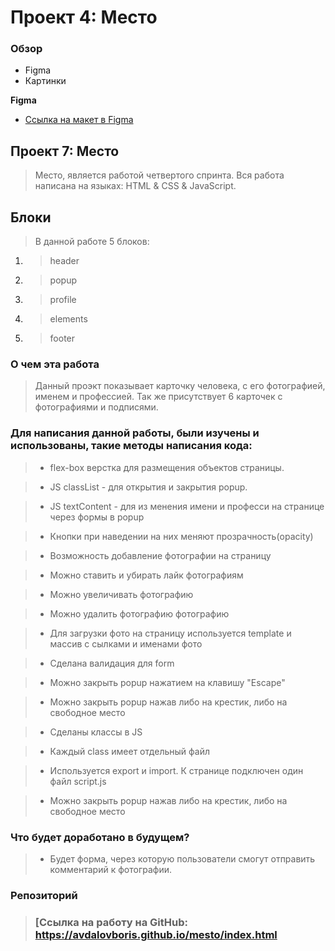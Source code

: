 # Проект 4: Место

### Обзор

* Figma
* Картинки

**Figma**

* [Ссылка на макет в Figma](https://www.figma.com/file/2cn9N9jSkmxD84oJik7xL7/JavaScript.-Sprint-4?node-id=0%3A1)

## Проект 7: Место
>Место, является работой четвертого спринта. Вся работа написана на языках: HTML & CSS & JavaScript.

## Блоки
> В данной работе 5 блоков:
1.  >header
1.  >popup
1.  >profile
1.  >elements
1.  >footer

### О чем эта работа
> Данный проэкт показывает карточку человека, с его фотографией, именем и профессией. Так же присутствует 6 карточек с фотографиями и подписями.

### Для написания данной работы, были изучены и использованы, такие методы написания кода:
>- flex-box верстка для размещения объектов страницы.

>- JS classList - для открытия и закрытия popup.

>- JS textContent - для из менения имени и професси на странице через формы в popup

>- Кнопки при наведении на них меняют прозрачность(opacity) 

>- Возможность добавление фотографии на страницу

>- Можно ставить и убирать лайк фотографиям

>- Можно увеличивать фотографию

>- Можно удалить фотографию фотографию

>- Для загрузки фото на страницу используется template и массив с сылками и именами фото

>- Сделана валидация для form

>- Можно закрыть popup нажатием на клавишу "Escape"

>- Можно закрыть popup нажав либо на крестик, либо на свободное место

>- Сделаны классы в JS

>- Каждый class имеет отдельный файл

>- Используется export и import. К странице подключен один файл script.js

>- Можно закрыть popup нажав либо на крестик, либо на свободное место


### Что будет доработано в будущем?
>* Будет форма, через которую пользователи смогут отправить комментарий к фотографии.

### Репозиторий
>### [Ссылка на работу на GitHub: https://avdalovboris.github.io/mesto/index.html
